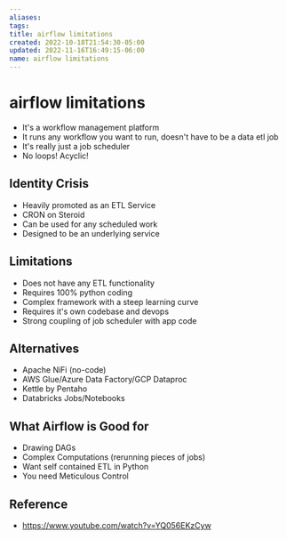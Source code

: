 ```yaml
---
aliases: 
tags: 
title: airflow limitations
created: 2022-10-18T21:54:30-05:00
updated: 2022-11-16T16:49:15-06:00
name: airflow limitations
---
```

# airflow limitations

- It's a workflow management platform
- It runs any workflow you want to run, doesn't have to be a data etl job
- It's really just a job scheduler
- No loops! Acyclic!

## Identity Crisis
- Heavily promoted as an ETL Service
- CRON on Steroid
- Can be used for any scheduled work
- Designed to be an underlying service

## Limitations
- Does not have any ETL functionality
- Requires 100% python coding
- Complex framework with a steep learning curve
- Requires it's own codebase and devops
- Strong coupling of job scheduler with app code

## Alternatives
- Apache NiFi (no-code)
- AWS Glue/Azure Data Factory/GCP Dataproc
- Kettle by Pentaho
- Databricks Jobs/Notebooks

## What Airflow is Good for
- Drawing DAGs
- Complex Computations (rerunning pieces of jobs)
- Want self contained ETL in Python
- You need Meticulous Control

## Reference
- https://www.youtube.com/watch?v=YQ056EKzCyw